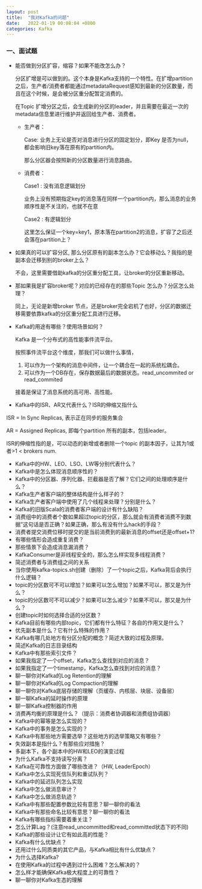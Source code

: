 ```yaml
---
layout: post
title:  "我对Kafka的问题"
date:   2022-01-19 00:08:04 +0800
categories: Kafka
---
```


### 一、面试题

- 能否做到分区扩容，缩容？如果不能改怎么办？



  分区扩增是可以做到的。这个本身是Kafka支持的一个特性。在扩增partition之后，生产者/消费者都能通过metadataRequest感知到最新的分区数量，而且在这个时候，是会被分区重分配暂定消费的。

  在Topic 扩增分区之后，会生成新的分区的leader，并且需要在最近一次的metadata信息里进行维护并返回给生产者、消费者。

  - 生产者：

    Case:  业务上无论是否对消息进行分区的固定划分，即Key 是否为null，都会影响旧key落在原有的partition内。

    那么分区器会按照新的分区数量进行消息路由。

  - 消费者：

    Case1 :  没有消息逻辑划分

    业务上没有预期指定key的消息落在同样一个partition内，那么消息的业务顺序性是不关注的，也就不在意

    Case2 : 有逻辑划分

    这里怎么保证一个key=key1，原本落在partition2的消息，扩容了之后还会落在partition上？



- 如果真的可以扩容分区, 那么分区原有的副本怎么办？它会移动么？我指的是副本会迁移到别的broker上么？

  不会，这里需要借助kafka的分区重分配工具，让broker的分区重新移动。



- 那如果我是扩容broker呢？对应的已经存在的那些Topic 怎么办？分区怎么处理？

  同上，无论是新增broker 节点，还是broker完全宕机了也好，分区的数据迁移需要依靠kafka的分区重分配工具进行迁移。



- Kafka的用途有哪些？使用场景如何？

  Kafka 是一个分布式的高性能事件流平台。



  按照事件流平台这个维度，那我们可以做什么事情，

  1. 可以作为一个架构的消息中间件，让一个耦合在一起的系统松耦合。
  2. 可以作为一个DB存在，保存数据最后的数据状态。read_uncommited or read_commited



  接着是保证了消息系统的高可用、高性能。



- Kafka中的ISR、AR又代表什么？ISR的伸缩又指什么

ISR = In Sync Replicas, 表示正在同步的服务集合

AR = Assigned Replicas, 即每个partition 所有的副本，包括leader。

ISR的伸缩性指的是，可以动态的新增或者删除一个topic 的副本因子，让其为1或者>1 < brokers num.













- Kafka中的HW、LEO、LSO、LW等分别代表什么？
- Kafka中是怎么体现消息顺序性的？
- Kafka中的分区器、序列化器、拦截器是否了解？它们之间的处理顺序是什么？
- Kafka生产者客户端的整体结构是什么样子的？
- Kafka生产者客户端中使用了几个线程来处理？分别是什么？
- Kafka的旧版Scala的消费者客户端的设计有什么缺陷？
- 消费组中的消费者个数如果超过topic的分区，那么就会有消费者消费不到数据”这句话是否正确？如果正确，那么有没有什么hack的手段？
- 消费者提交消费位移时提交的是当前消费到的最新消息的offset还是offset+1?
- 有哪些情形会造成重复消费？
- 那些情景下会造成消息漏消费？
- KafkaConsumer是非线程安全的，那么怎么样实现多线程消费？
- 简述消费者与消费组之间的关系
- 当你使用kafka-topics.sh创建（删除）了一个topic之后，Kafka背后会执行什么逻辑？
- topic的分区数可不可以增加？如果可以怎么增加？如果不可以，那又是为什么？
- topic的分区数可不可以减少？如果可以怎么减少？如果不可以，那又是为什么？
- 创建topic时如何选择合适的分区数？
- Kafka目前有哪些内部topic，它们都有什么特征？各自的作用又是什么？
- 优先副本是什么？它有什么特殊的作用？
- Kafka有哪几处地方有分区分配的概念？简述大致的过程及原理。
- 简述Kafka的日志目录结构
- Kafka中有那些索引文件？
- 如果我指定了一个offset，Kafka怎么查找到对应的消息？
- 如果我指定了一个timestamp，Kafka怎么查找到对应的消息？
- 聊一聊你对Kafka的Log Retention的理解
- 聊一聊你对Kafka的Log Compaction的理解
- 聊一聊你对Kafka底层存储的理解（页缓存、内核层、块层、设备层）
- 聊一聊Kafka的延时操作的原理
- 聊一聊Kafka控制器的作用
- 消费再均衡的原理是什么？（提示：消费者协调器和消费组协调器）
- Kafka中的幂等是怎么实现的？
- Kafka中的事务是怎么实现的？
- Kafka中有那些地方需要选举？这些地方的选举策略又有哪些？
- 失效副本是指什么？有那些应对措施？
- 多副本下，各个副本中的HW和LEO的演变过程
- 为什么Kafka不支持读写分离？
- Kafka在可靠性方面做了哪些改进？（HW, LeaderEpoch）
- Kafka中怎么实现死信队列和重试队列？
- Kafka中的延迟队列怎么实现
- Kafka中怎么做消息审计？
- Kafka中怎么做消息轨迹？
- Kafka中有那些配置参数比较有意思？聊一聊你的看法
- Kafka中有那些命名比较有意思？聊一聊你的看法
- Kafka有哪些指标需要着重关注？
- 怎么计算Lag？(注意read_uncommitted和read_committed状态下的不同)
- Kafka的那些设计让它有如此高的性能？
- Kafka有什么优缺点？
- 还用过什么同质类的其它产品，与Kafka相比有什么优缺点？
- 为什么选择Kafka?
- 在使用Kafka的过程中遇到过什么困难？怎么解决的？
- 怎么样才能确保Kafka极大程度上的可靠性？
- 聊一聊你对Kafka生态的理解







